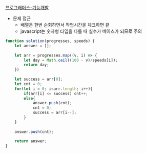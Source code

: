[프로그래머스-기능개발](https://programmers.co.kr/learn/courses/30/lessons/42586?language=javascript)

- 문제 접근
    - 배열은 한번 순회하면서 작업시간을 체크하면 끝
    - javascript는 숫자형 타입을 다룰 때 실수가 베이스가 되므로 주의

```javascript
function solution(progresses, speeds) {
    let answer = [];
    
    let arr = progresses.map((v, i) => {
        let day = Math.ceil((100 - v)/speeds[i]);
        return day;
    })
    
    let success = arr[0];
    let cnt = 0;
    for(let i = 0; i<arr.length; i++){
        if(arr[i] <= success) cnt++;
        else{
            answer.push(cnt);
            cnt = 0;
            success = arr[i--];
        }
    }
    
    answer.push(cnt);
    
    return answer;
}
```